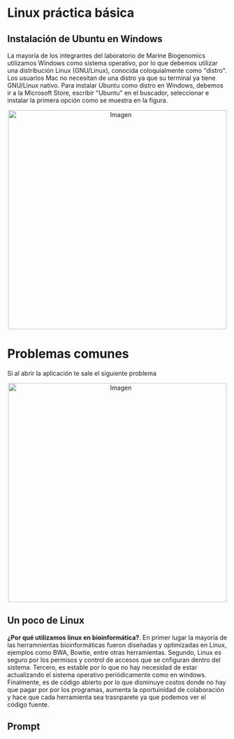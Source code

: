 # Linux práctica básica
## Instalación de Ubuntu en Windows
La mayoría de los integrantes del laboratorio de Marine Biogenomics utilizamos Windows como sistema operativo, por lo que debemos utilizar una distribución Linux (GNU/Linux), conocida coloquialmente como "distro". Los usuarios Mac no necesitan de una distro ya que su terminal ya tiene GNU/Linux nativo. Para instalar Ubuntu como distro en Windows, debemos ir a la Microsoft Store, escribir "Ubuntu" en el buscador, seleccionar e instalar la primera opción como se muestra en la figura.

<p align="center">
    <img src="https://github.com/user-attachments/assets/e0e4ef88-96b5-4fbd-a80f-a7a442128c42" alt="Imagen" width="500">
</p>

# Problemas comunes
Si al abrir  la aplicación te sale el siguiente problema 

<p align="center">
    <img src="![WhatsApp Image 2025-02-26 at 18 13 10_68445ea8](https://github.com/user-attachments/assets/dcbd9d4f-506e-4a08-92c2-a81a0dd90799)" alt="Imagen" width="500">
</p>


## Un poco de Linux
**¿Por qué utilizamos linux en bioinformática?**. En primer lugar la mayoría de las herramnientas bioinformáticas fueron diseñadas y optimizadas en Linux, ejemplos como BWA, Bowtie, entre otras herramientas. Segundo, Linux es seguro por los permisos y control de accesos que se cnfiguran  dentro del sistema. Tercero, es estable por lo que no hay necesidad de estar actualizando el sistema operativo periódicamente como en windows. Finalmente, es de código abierto por lo que disminuye costos donde no hay que pagar por por los programas, aumenta la oportuinidad de colaboración y hace que cada herramienta sea trasnparete  ya que podemos ver el código fuente.

## Prompt 
